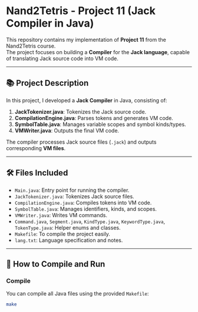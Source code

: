 # Nand2Tetris - Project 11 (Jack Compiler in Java)

This repository contains my implementation of **Project 11** from the Nand2Tetris course.  
The project focuses on building a **Compiler** for the **Jack language**, capable of translating Jack source code into VM code.

---

## 📚 Project Description
In this project, I developed a **Jack Compiler** in Java, consisting of:
1. **JackTokenizer.java**: Tokenizes the Jack source code.
2. **CompilationEngine.java**: Parses tokens and generates VM code.
3. **SymbolTable.java**: Manages variable scopes and symbol kinds/types.
4. **VMWriter.java**: Outputs the final VM code.

The compiler processes Jack source files (`.jack`) and outputs corresponding **VM files**.

---

## 🛠️ Files Included
- `Main.java`: Entry point for running the compiler.
- `JackTokenizer.java`: Tokenizes Jack source files.
- `CompilationEngine.java`: Compiles tokens into VM code.
- `SymbolTable.java`: Manages identifiers, kinds, and scopes.
- `VMWriter.java`: Writes VM commands.
- `Command.java`, `Segment.java`, `KindType.java`, `KeywordType.java`, `TokenType.java`: Helper enums and classes.
- `Makefile`: To compile the project easily.
- `lang.txt`: Language specification and notes.

---

## 🚀 How to Compile and Run
### Compile
You can compile all Java files using the provided `Makefile`:
```bash
make
